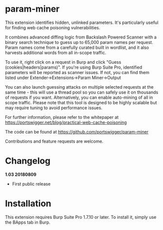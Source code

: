 # param-miner

This extension identifies hidden, unlinked parameters. It's particularly useful for finding web cache poisoning vulnerabilities.

It combines advanced diffing logic from Backslash Powered Scanner with a binary search technique to guess up to 65,000 param names per request. 
Param names come from a carefully curated built in wordlist, and it also harvests additional words from all in-scope traffic.

To use it, right click on a request in Burp and click "Guess (cookies|headers|params)". 
If you're using Burp Suite Pro, identified parameters will be reported as scanner issues. If not, you can find them listed under Extender->Extensions->Param Miner->Output

You can also launch guessing attacks on multiple selected requests at the same time - this will use a thread pool so you can safely use it on thousands of requests if you want.
Alternatively, you can enable auto-mining of all in scope traffic. Please note that this tool is designed to be highly scalable but may require tuning to avoid performance issues.

For further information, please refer to the whitepaper at https://portswigger.net/blog/practical-web-cache-poisoning

The code can be found at https://github.com/portswigger/param-miner

Contributions and feature requests are welcome.

# Changelog
 
**1.03 20180809**
 - First public release

# Installation
This extension requires Burp Suite Pro 1.7.10 or later. To install it, simply use the BApps tab in Burp.

